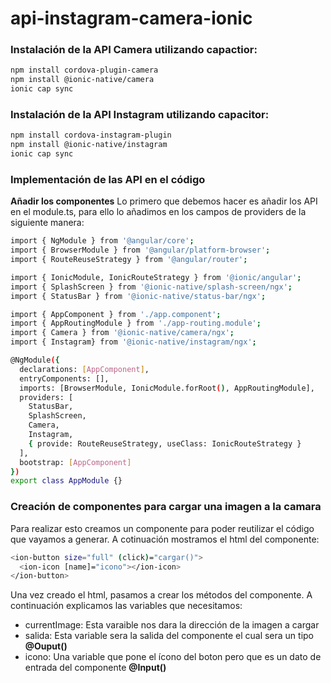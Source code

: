 # api-instagram-camera-ionic

### Instalación de la API Camera utilizando capactior:

```bash
npm install cordova-plugin-camera
npm install @ionic-native/camera
ionic cap sync
```
### Instalación de la API Instagram utilizando capacitor:

```bash
npm install cordova-instagram-plugin
npm install @ionic-native/instagram
ionic cap sync
```

### Implementación de las API en el código
**Añadir los componentes**
Lo primero que debemos hacer es añadir los API en el module.ts, para ello lo añadimos en los campos de providers de la siguiente manera:

```bash
import { NgModule } from '@angular/core';
import { BrowserModule } from '@angular/platform-browser';
import { RouteReuseStrategy } from '@angular/router';

import { IonicModule, IonicRouteStrategy } from '@ionic/angular';
import { SplashScreen } from '@ionic-native/splash-screen/ngx';
import { StatusBar } from '@ionic-native/status-bar/ngx';

import { AppComponent } from './app.component';
import { AppRoutingModule } from './app-routing.module';
import { Camera } from '@ionic-native/camera/ngx';
import { Instagram} from '@ionic-native/instagram/ngx';

@NgModule({
  declarations: [AppComponent],
  entryComponents: [],
  imports: [BrowserModule, IonicModule.forRoot(), AppRoutingModule],
  providers: [
    StatusBar,
    SplashScreen,
    Camera,
    Instagram,
    { provide: RouteReuseStrategy, useClass: IonicRouteStrategy }
  ],
  bootstrap: [AppComponent]
})
export class AppModule {}
```
### Creación de componentes para cargar una imagen a la camara
Para realizar esto creamos un componente para poder reutilizar el código que vayamos a generar. A cotinuación mostramos el html del componente:
```bash
<ion-button size="full" (click)="cargar()">
  <ion-icon [name]="icono"></ion-icon> 
</ion-button>
```
Una vez creado el html, pasamos a crear los métodos del componente. A continuación explicamos las variables que necesitamos:
* currentImage: Esta varaible nos dara la dirección de la imagen a cargar 
* salida: Esta variable sera la salida del componente el cual sera un tipo **@Ouput()**
* icono: Una variable que pone el ícono del boton pero que es un dato de entrada del componente **@Input()**
